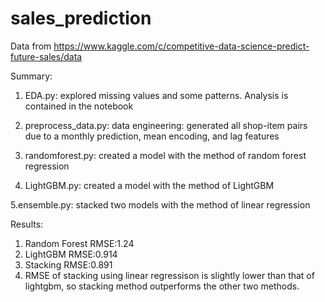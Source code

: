 # sales_prediction
Data from https://www.kaggle.com/c/competitive-data-science-predict-future-sales/data

Summary:
1. EDA.py: 
explored missing values and some patterns. Analysis is contained in the notebook

2. preprocess_data.py:
data engineering: generated all shop-item pairs due to a monthly prediction, mean encoding, and lag features

3. randomforest.py:
created a model with the method of random forest regression

4. LightGBM.py:
created a model with the method of LightGBM 

5.ensemble.py:
stacked two models with the method of linear regression


Results:
1. Random Forest RMSE:1.24
2. LightGBM RMSE:0.914
3. Stacking RMSE:0.891
4. RMSE of stacking using linear regressison is slightly lower than that of lightgbm, so stacking method outperforms the other two methods.

